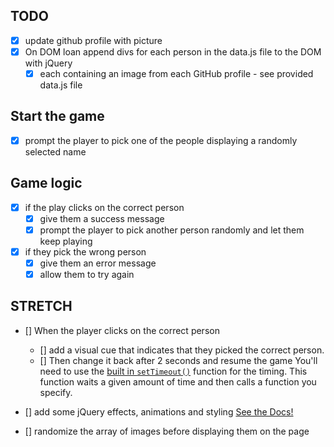 ## TODO

- [x] update github profile with picture
- [x] On DOM loan append divs for each person in the data.js file to the DOM with jQuery
  - [x] each containing an image from each GitHub profile - see provided data.js file

## Start the game

- [x] prompt the player to pick one of the people displaying a randomly selected name

## Game logic

- [x] if the play clicks on the correct person
  - [x] give them a success message
  - [x] prompt the player to pick another person randomly and let them keep playing
- [x] if they pick the wrong person
  - [x] give them an error message
  - [x] allow them to try again

## STRETCH

- [] When the player clicks on the correct person

  - [] add a visual cue that indicates that they picked the correct person.
  - [] Then change it back after 2 seconds and resume the game
    You'll need to use the [built in `setTimeout()`](https://developer.mozilla.org/en-US/docs/Web/API/WindowTimers/setTimeout) function for the timing. This function waits a given amount of time and then calls a function you specify.

- [] add some jQuery effects, animations and styling [See the Docs!](https://api.jquery.com/category/effects/)
- [] randomize the array of images before displaying them on the page
